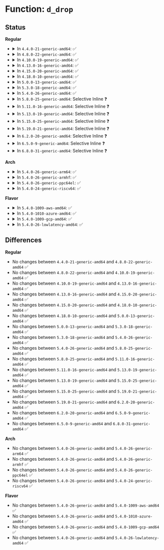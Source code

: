 # Function: <code>d_drop</code>

## Status
<b>Regular</b>
<ul>
<li>
<details>
<summary>In <code>4.4.0-21-generic-amd64</code>: ✅</summary>

```c
void d_drop(struct dentry * dentry)
```

```json
{
  "name": "d_drop",
  "collision_type": "Unique Global",
  "inline_type": "No",
  "funcs": [
    {
      "addr": 18446744071581087168,
      "name": "d_drop",
      "external": true,
      "loc": "fs/dcache.c:491",
      "file": "fs/dcache.c",
      "inline": "seen, unknown",
      "caller_inline": [],
      "caller_func": [
        "fs/dcache.c:do_one_tree",
        "fs/ecryptfs/inode.c:ecryptfs_rmdir",
        "fs/ecryptfs/inode.c:ecryptfs_do_unlink",
        "fs/ecryptfs/inode.c:ecryptfs_mknod",
        "fs/ecryptfs/inode.c:ecryptfs_mkdir",
        "fs/ecryptfs/inode.c:ecryptfs_symlink",
        "fs/fuse/dir.c:fuse_readdir",
        "fs/fuse/control.c:fuse_ctl_remove_conn"
      ]
    }
  ],
  "symbols": [
    {
      "addr": 18446744071581087168,
      "name": "d_drop",
      "section": ".text",
      "bind": "STB_GLOBAL",
      "size": 50
    }
  ]
}
```
</details>
</li>
<li>
<details>
<summary>In <code>4.8.0-22-generic-amd64</code>: ✅</summary>

```c
void d_drop(struct dentry * dentry)
```

```json
{
  "name": "d_drop",
  "collision_type": "Unique Global",
  "inline_type": "No",
  "funcs": [
    {
      "addr": 18446744071581252768,
      "name": "d_drop",
      "external": true,
      "loc": "fs/dcache.c:463",
      "file": "fs/dcache.c",
      "inline": "seen, unknown",
      "caller_inline": [],
      "caller_func": [
        "fs/dcache.c:do_one_tree",
        "fs/ecryptfs/inode.c:ecryptfs_mknod",
        "fs/ecryptfs/inode.c:ecryptfs_rmdir",
        "fs/ecryptfs/inode.c:ecryptfs_mkdir",
        "fs/ecryptfs/inode.c:ecryptfs_symlink",
        "fs/ecryptfs/inode.c:ecryptfs_do_unlink",
        "fs/fuse/control.c:fuse_ctl_remove_conn"
      ]
    }
  ],
  "symbols": [
    {
      "addr": 18446744071581252768,
      "name": "d_drop",
      "section": ".text",
      "bind": "STB_GLOBAL",
      "size": 50
    }
  ]
}
```
</details>
</li>
<li>
<details>
<summary>In <code>4.10.0-19-generic-amd64</code>: ✅</summary>

```c
void d_drop(struct dentry * dentry)
```

```json
{
  "name": "d_drop",
  "collision_type": "Unique Global",
  "inline_type": "No",
  "funcs": [
    {
      "addr": 18446744071581330560,
      "name": "d_drop",
      "external": true,
      "loc": "fs/dcache.c:463",
      "file": "fs/dcache.c",
      "inline": "seen, unknown",
      "caller_inline": [],
      "caller_func": [
        "fs/dcache.c:do_one_tree",
        "fs/ecryptfs/inode.c:ecryptfs_mknod",
        "fs/ecryptfs/inode.c:ecryptfs_rmdir",
        "fs/ecryptfs/inode.c:ecryptfs_mkdir",
        "fs/ecryptfs/inode.c:ecryptfs_symlink",
        "fs/ecryptfs/inode.c:ecryptfs_do_unlink",
        "fs/fuse/control.c:fuse_ctl_remove_conn"
      ]
    }
  ],
  "symbols": [
    {
      "addr": 18446744071581330560,
      "name": "d_drop",
      "section": ".text",
      "bind": "STB_GLOBAL",
      "size": 50
    }
  ]
}
```
</details>
</li>
<li>
<details>
<summary>In <code>4.13.0-16-generic-amd64</code>: ✅</summary>

```c
void d_drop(struct dentry * dentry)
```

```json
{
  "name": "d_drop",
  "collision_type": "Unique Global",
  "inline_type": "No",
  "funcs": [
    {
      "addr": 18446744071581386320,
      "name": "d_drop",
      "external": true,
      "loc": "fs/dcache.c:497",
      "file": "fs/dcache.c",
      "inline": "seen, unknown",
      "caller_inline": [],
      "caller_func": [
        "fs/dcache.c:do_one_tree",
        "fs/configfs/dir.c:configfs_register_subsystem",
        "fs/ecryptfs/inode.c:ecryptfs_mknod",
        "fs/ecryptfs/inode.c:ecryptfs_rmdir",
        "fs/ecryptfs/inode.c:ecryptfs_mkdir",
        "fs/ecryptfs/inode.c:ecryptfs_symlink",
        "fs/ecryptfs/inode.c:ecryptfs_do_unlink",
        "fs/fuse/control.c:fuse_ctl_remove_conn"
      ]
    }
  ],
  "symbols": [
    {
      "addr": 18446744071581386320,
      "name": "d_drop",
      "section": ".text",
      "bind": "STB_GLOBAL",
      "size": 50
    }
  ]
}
```
</details>
</li>
<li>
<details>
<summary>In <code>4.15.0-20-generic-amd64</code>: ✅</summary>

```c
void d_drop(struct dentry * dentry)
```

```json
{
  "name": "d_drop",
  "collision_type": "Unique Global",
  "inline_type": "No",
  "funcs": [
    {
      "addr": 18446744071581526384,
      "name": "d_drop",
      "external": true,
      "loc": "fs/dcache.c:504",
      "file": "fs/dcache.c",
      "inline": "seen, unknown",
      "caller_inline": [],
      "caller_func": [
        "fs/dcache.c:d_invalidate",
        "fs/dcache.c:do_one_tree",
        "fs/configfs/dir.c:configfs_register_subsystem",
        "fs/ecryptfs/inode.c:ecryptfs_mknod",
        "fs/ecryptfs/inode.c:ecryptfs_rmdir",
        "fs/ecryptfs/inode.c:ecryptfs_mkdir",
        "fs/ecryptfs/inode.c:ecryptfs_symlink",
        "fs/ecryptfs/inode.c:ecryptfs_do_unlink",
        "fs/fuse/control.c:fuse_ctl_remove_conn"
      ]
    }
  ],
  "symbols": [
    {
      "addr": 18446744071581526384,
      "name": "d_drop",
      "section": ".text",
      "bind": "STB_GLOBAL",
      "size": 59
    }
  ]
}
```
</details>
</li>
<li>
<details>
<summary>In <code>4.18.0-10-generic-amd64</code>: ✅</summary>

```c
void d_drop(struct dentry * dentry)
```

```json
{
  "name": "d_drop",
  "collision_type": "Unique Global",
  "inline_type": "No",
  "funcs": [
    {
      "addr": 18446744071581682240,
      "name": "d_drop",
      "external": true,
      "loc": "fs/dcache.c:491",
      "file": "fs/dcache.c",
      "inline": "seen, unknown",
      "caller_inline": [],
      "caller_func": [
        "fs/dcache.c:do_one_tree",
        "fs/configfs/dir.c:configfs_register_subsystem",
        "fs/ecryptfs/inode.c:ecryptfs_mknod",
        "fs/ecryptfs/inode.c:ecryptfs_rmdir",
        "fs/ecryptfs/inode.c:ecryptfs_mkdir",
        "fs/ecryptfs/inode.c:ecryptfs_symlink",
        "fs/ecryptfs/inode.c:ecryptfs_do_unlink"
      ]
    }
  ],
  "symbols": [
    {
      "addr": 18446744071581682240,
      "name": "d_drop",
      "section": ".text",
      "bind": "STB_GLOBAL",
      "size": 58
    }
  ]
}
```
</details>
</li>
<li>
<details>
<summary>In <code>5.0.0-13-generic-amd64</code>: ✅</summary>

```c
void d_drop(struct dentry * dentry)
```

```json
{
  "name": "d_drop",
  "collision_type": "Unique Global",
  "inline_type": "No",
  "funcs": [
    {
      "addr": 18446744071581768960,
      "name": "d_drop",
      "external": true,
      "loc": "fs/dcache.c:504",
      "file": "fs/dcache.c",
      "inline": "seen, unknown",
      "caller_inline": [],
      "caller_func": [
        "fs/dcache.c:do_one_tree",
        "fs/configfs/dir.c:configfs_register_subsystem",
        "fs/ecryptfs/inode.c:ecryptfs_mknod",
        "fs/ecryptfs/inode.c:ecryptfs_rmdir",
        "fs/ecryptfs/inode.c:ecryptfs_mkdir",
        "fs/ecryptfs/inode.c:ecryptfs_symlink",
        "fs/ecryptfs/inode.c:ecryptfs_do_unlink"
      ]
    }
  ],
  "symbols": [
    {
      "addr": 18446744071581768960,
      "name": "d_drop",
      "section": ".text",
      "bind": "STB_GLOBAL",
      "size": 58
    }
  ]
}
```
</details>
</li>
<li>
<details>
<summary>In <code>5.3.0-18-generic-amd64</code>: ✅</summary>

```c
void d_drop(struct dentry * dentry)
```

```json
{
  "name": "d_drop",
  "collision_type": "Unique Global",
  "inline_type": "No",
  "funcs": [
    {
      "addr": 18446744071581886192,
      "name": "d_drop",
      "external": true,
      "loc": "fs/dcache.c:504",
      "file": "fs/dcache.c",
      "inline": "seen, unknown",
      "caller_inline": [],
      "caller_func": [
        "fs/dcache.c:do_one_tree",
        "fs/configfs/dir.c:configfs_register_subsystem",
        "fs/ecryptfs/inode.c:ecryptfs_mknod",
        "fs/ecryptfs/inode.c:ecryptfs_rmdir",
        "fs/ecryptfs/inode.c:ecryptfs_mkdir",
        "fs/ecryptfs/inode.c:ecryptfs_symlink",
        "fs/ecryptfs/inode.c:ecryptfs_do_unlink"
      ]
    }
  ],
  "symbols": [
    {
      "addr": 18446744071581886192,
      "name": "d_drop",
      "section": ".text",
      "bind": "STB_GLOBAL",
      "size": 60
    }
  ]
}
```
</details>
</li>
<li>
<details>
<summary>In <code>5.4.0-26-generic-amd64</code>: ✅</summary>

```c
void d_drop(struct dentry * dentry)
```

```json
{
  "name": "d_drop",
  "collision_type": "Unique Global",
  "inline_type": "No",
  "funcs": [
    {
      "addr": 18446744071581958736,
      "name": "d_drop",
      "external": true,
      "loc": "fs/dcache.c:504",
      "file": "fs/dcache.c",
      "inline": "seen, unknown",
      "caller_inline": [],
      "caller_func": [
        "fs/dcache.c:do_one_tree",
        "fs/configfs/dir.c:configfs_register_subsystem",
        "fs/devpts/inode.c:devpts_pty_kill",
        "fs/ecryptfs/inode.c:ecryptfs_mknod",
        "fs/ecryptfs/inode.c:ecryptfs_rmdir",
        "fs/ecryptfs/inode.c:ecryptfs_mkdir",
        "fs/ecryptfs/inode.c:ecryptfs_symlink",
        "fs/ecryptfs/inode.c:ecryptfs_do_unlink"
      ]
    }
  ],
  "symbols": [
    {
      "addr": 18446744071581958736,
      "name": "d_drop",
      "section": ".text",
      "bind": "STB_GLOBAL",
      "size": 60
    }
  ]
}
```
</details>
</li>
<li>
<details>
<summary>In <code>5.8.0-25-generic-amd64</code>: Selective Inline ❓</summary>

```c
void d_drop(struct dentry * dentry)
```

```json
{
  "name": "d_drop",
  "collision_type": "Unique Global",
  "inline_type": "Selective",
  "funcs": [
    {
      "addr": 18446744071582202671,
      "name": "d_drop",
      "external": true,
      "loc": "fs/dcache.c:504",
      "file": "fs/dcache.c",
      "inline": "not declared, inlined",
      "caller_inline": [
        "fs/dcache.c:shrink_dcache_for_umount",
        "fs/dcache.c:shrink_dcache_for_umount"
      ],
      "caller_func": [
        "fs/configfs/dir.c:configfs_register_subsystem",
        "fs/configfs/dir.c:create_default_group",
        "fs/devpts/inode.c:devpts_pty_kill",
        "fs/ecryptfs/inode.c:ecryptfs_mknod",
        "fs/ecryptfs/inode.c:ecryptfs_rmdir",
        "fs/ecryptfs/inode.c:ecryptfs_mkdir",
        "fs/ecryptfs/inode.c:ecryptfs_symlink",
        "fs/ecryptfs/inode.c:ecryptfs_do_unlink",
        "fs/pstore/inode.c:pstore_put_backend_records"
      ]
    }
  ],
  "symbols": [
    {
      "addr": 18446744071582191856,
      "name": "d_drop",
      "section": ".text",
      "bind": "STB_GLOBAL",
      "size": 69
    }
  ]
}
```
</details>
</li>
<li>
<details>
<summary>In <code>5.11.0-16-generic-amd64</code>: Selective Inline ❓</summary>

```c
void d_drop(struct dentry * dentry)
```

```json
{
  "name": "d_drop",
  "collision_type": "Unique Global",
  "inline_type": "Selective",
  "funcs": [
    {
      "addr": 18446744071582250159,
      "name": "d_drop",
      "external": true,
      "loc": "fs/dcache.c:504",
      "file": "fs/dcache.c",
      "inline": "not declared, inlined",
      "caller_inline": [
        "fs/dcache.c:shrink_dcache_for_umount",
        "fs/dcache.c:shrink_dcache_for_umount"
      ],
      "caller_func": [
        "fs/configfs/dir.c:configfs_register_subsystem",
        "fs/configfs/dir.c:create_default_group",
        "fs/devpts/inode.c:devpts_pty_kill",
        "fs/ecryptfs/inode.c:ecryptfs_mknod",
        "fs/ecryptfs/inode.c:ecryptfs_rmdir",
        "fs/ecryptfs/inode.c:ecryptfs_mkdir",
        "fs/ecryptfs/inode.c:ecryptfs_symlink",
        "fs/ecryptfs/inode.c:ecryptfs_do_unlink",
        "fs/pstore/inode.c:pstore_put_backend_records"
      ]
    }
  ],
  "symbols": [
    {
      "addr": 18446744071582239360,
      "name": "d_drop",
      "section": ".text",
      "bind": "STB_GLOBAL",
      "size": 69
    }
  ]
}
```
</details>
</li>
<li>
<details>
<summary>In <code>5.13.0-19-generic-amd64</code>: Selective Inline ❓</summary>

```c
void d_drop(struct dentry * dentry)
```

```json
{
  "name": "d_drop",
  "collision_type": "Unique Global",
  "inline_type": "Selective",
  "funcs": [
    {
      "addr": 18446744071582275887,
      "name": "d_drop",
      "external": true,
      "loc": "fs/dcache.c:507",
      "file": "fs/dcache.c",
      "inline": "not declared, inlined",
      "caller_inline": [
        "fs/dcache.c:shrink_dcache_for_umount",
        "fs/dcache.c:shrink_dcache_for_umount"
      ],
      "caller_func": [
        "fs/configfs/dir.c:configfs_register_subsystem",
        "fs/configfs/dir.c:create_default_group",
        "fs/devpts/inode.c:devpts_pty_kill",
        "fs/ecryptfs/inode.c:ecryptfs_mknod",
        "fs/ecryptfs/inode.c:ecryptfs_rmdir",
        "fs/ecryptfs/inode.c:ecryptfs_mkdir",
        "fs/ecryptfs/inode.c:ecryptfs_symlink",
        "fs/ecryptfs/inode.c:ecryptfs_do_unlink",
        "fs/pstore/inode.c:pstore_put_backend_records"
      ]
    }
  ],
  "symbols": [
    {
      "addr": 18446744071582265088,
      "name": "d_drop",
      "section": ".text",
      "bind": "STB_GLOBAL",
      "size": 69
    }
  ]
}
```
</details>
</li>
<li>
<details>
<summary>In <code>5.15.0-25-generic-amd64</code>: Selective Inline ❓</summary>

```c
void d_drop(struct dentry * dentry)
```

```json
{
  "name": "d_drop",
  "collision_type": "Unique Global",
  "inline_type": "Selective",
  "funcs": [
    {
      "addr": 18446744071582594367,
      "name": "d_drop",
      "external": true,
      "loc": "fs/dcache.c:507",
      "file": "fs/dcache.c",
      "inline": "not declared, inlined",
      "caller_inline": [
        "fs/dcache.c:shrink_dcache_for_umount",
        "fs/dcache.c:shrink_dcache_for_umount"
      ],
      "caller_func": [
        "fs/configfs/dir.c:configfs_unregister_subsystem",
        "fs/configfs/dir.c:configfs_register_subsystem",
        "fs/configfs/dir.c:configfs_unregister_group",
        "fs/configfs/dir.c:create_default_group",
        "fs/devpts/inode.c:devpts_pty_kill",
        "fs/ecryptfs/inode.c:ecryptfs_mknod",
        "fs/ecryptfs/inode.c:ecryptfs_rmdir",
        "fs/ecryptfs/inode.c:ecryptfs_mkdir",
        "fs/ecryptfs/inode.c:ecryptfs_symlink",
        "fs/ecryptfs/inode.c:ecryptfs_do_unlink",
        "fs/pstore/inode.c:pstore_put_backend_records"
      ]
    }
  ],
  "symbols": [
    {
      "addr": 18446744071582582880,
      "name": "d_drop",
      "section": ".text",
      "bind": "STB_GLOBAL",
      "size": 69
    }
  ]
}
```
</details>
</li>
<li>
<details>
<summary>In <code>5.19.0-21-generic-amd64</code>: Selective Inline ❓</summary>

```c
void d_drop(struct dentry * dentry)
```

```json
{
  "name": "d_drop",
  "collision_type": "Unique Global",
  "inline_type": "Selective",
  "funcs": [
    {
      "addr": 18446744071583124606,
      "name": "d_drop",
      "external": true,
      "loc": "fs/dcache.c:532",
      "file": "fs/dcache.c",
      "inline": "not declared, inlined",
      "caller_inline": [
        "fs/dcache.c:shrink_dcache_for_umount",
        "fs/dcache.c:shrink_dcache_for_umount"
      ],
      "caller_func": [
        "fs/configfs/dir.c:configfs_unregister_subsystem",
        "fs/configfs/dir.c:configfs_register_subsystem",
        "fs/configfs/dir.c:configfs_unregister_group",
        "fs/configfs/dir.c:create_default_group",
        "fs/devpts/inode.c:devpts_pty_kill",
        "fs/ecryptfs/inode.c:ecryptfs_mknod",
        "fs/ecryptfs/inode.c:ecryptfs_rmdir",
        "fs/ecryptfs/inode.c:ecryptfs_mkdir",
        "fs/ecryptfs/inode.c:ecryptfs_symlink",
        "fs/ecryptfs/inode.c:ecryptfs_do_unlink",
        "fs/pstore/inode.c:pstore_put_backend_records"
      ]
    }
  ],
  "symbols": [
    {
      "addr": 18446744071583117440,
      "name": "d_drop",
      "section": ".text",
      "bind": "STB_GLOBAL",
      "size": 73
    }
  ]
}
```
</details>
</li>
<li>
<details>
<summary>In <code>6.2.0-20-generic-amd64</code>: Selective Inline ❓</summary>

```c
void d_drop(struct dentry * dentry)
```

```json
{
  "name": "d_drop",
  "collision_type": "Unique Global",
  "inline_type": "Selective",
  "funcs": [
    {
      "addr": 18446744071583695262,
      "name": "d_drop",
      "external": true,
      "loc": "fs/dcache.c:532",
      "file": "fs/dcache.c",
      "inline": "not declared, inlined",
      "caller_inline": [
        "fs/dcache.c:shrink_dcache_for_umount",
        "fs/dcache.c:shrink_dcache_for_umount"
      ],
      "caller_func": [
        "fs/configfs/dir.c:configfs_unregister_subsystem",
        "fs/configfs/dir.c:configfs_register_subsystem",
        "fs/configfs/dir.c:configfs_unregister_group",
        "fs/configfs/dir.c:create_default_group",
        "fs/devpts/inode.c:devpts_pty_kill",
        "fs/ecryptfs/inode.c:ecryptfs_mknod",
        "fs/ecryptfs/inode.c:ecryptfs_rmdir",
        "fs/ecryptfs/inode.c:ecryptfs_mkdir",
        "fs/ecryptfs/inode.c:ecryptfs_symlink",
        "fs/ecryptfs/inode.c:ecryptfs_do_unlink",
        "fs/pstore/inode.c:pstore_put_backend_records"
      ]
    }
  ],
  "symbols": [
    {
      "addr": 18446744071583687456,
      "name": "d_drop",
      "section": ".text",
      "bind": "STB_GLOBAL",
      "size": 73
    }
  ]
}
```
</details>
</li>
<li>
<details>
<summary>In <code>6.5.0-9-generic-amd64</code>: Selective Inline ❓</summary>

```c
void d_drop(struct dentry * dentry)
```

```json
{
  "name": "d_drop",
  "collision_type": "Unique Global",
  "inline_type": "Selective",
  "funcs": [
    {
      "addr": 18446744071583913150,
      "name": "d_drop",
      "external": true,
      "loc": "fs/dcache.c:532",
      "file": "fs/dcache.c",
      "inline": "not declared, inlined",
      "caller_inline": [
        "fs/dcache.c:shrink_dcache_for_umount",
        "fs/dcache.c:shrink_dcache_for_umount"
      ],
      "caller_func": [
        "fs/configfs/dir.c:configfs_unregister_subsystem",
        "fs/configfs/dir.c:configfs_register_subsystem",
        "fs/configfs/dir.c:configfs_unregister_group",
        "fs/configfs/dir.c:create_default_group",
        "fs/devpts/inode.c:devpts_pty_kill",
        "fs/ecryptfs/inode.c:ecryptfs_mknod",
        "fs/ecryptfs/inode.c:ecryptfs_rmdir",
        "fs/ecryptfs/inode.c:ecryptfs_mkdir",
        "fs/ecryptfs/inode.c:ecryptfs_symlink",
        "fs/ecryptfs/inode.c:ecryptfs_do_unlink",
        "fs/pstore/inode.c:pstore_put_backend_records"
      ]
    }
  ],
  "symbols": [
    {
      "addr": 18446744071583905344,
      "name": "d_drop",
      "section": ".text",
      "bind": "STB_GLOBAL",
      "size": 73
    }
  ]
}
```
</details>
</li>
<li>
<details>
<summary>In <code>6.8.0-31-generic-amd64</code>: Selective Inline ❓</summary>

```c
void d_drop(struct dentry * dentry)
```

```json
{
  "name": "d_drop",
  "collision_type": "Unique Global",
  "inline_type": "Selective",
  "funcs": [
    {
      "addr": 18446744071584119006,
      "name": "d_drop",
      "external": true,
      "loc": "fs/dcache.c:533",
      "file": "fs/dcache.c",
      "inline": "not declared, inlined",
      "caller_inline": [
        "fs/dcache.c:shrink_dcache_for_umount",
        "fs/dcache.c:shrink_dcache_for_umount"
      ],
      "caller_func": [
        "fs/configfs/dir.c:configfs_unregister_subsystem",
        "fs/configfs/dir.c:configfs_register_subsystem",
        "fs/configfs/dir.c:configfs_unregister_group",
        "fs/configfs/dir.c:create_default_group",
        "fs/devpts/inode.c:devpts_pty_kill",
        "fs/ecryptfs/inode.c:ecryptfs_mknod",
        "fs/ecryptfs/inode.c:ecryptfs_rmdir",
        "fs/ecryptfs/inode.c:ecryptfs_mkdir",
        "fs/ecryptfs/inode.c:ecryptfs_symlink",
        "fs/ecryptfs/inode.c:ecryptfs_do_unlink",
        "fs/pstore/inode.c:pstore_put_backend_records"
      ]
    }
  ],
  "symbols": [
    {
      "addr": 18446744071584112064,
      "name": "d_drop",
      "section": ".text",
      "bind": "STB_GLOBAL",
      "size": 73
    }
  ]
}
```
</details>
</li>
</ul>
<b>Arch</b>
<ul>
<li>
<details>
<summary>In <code>5.4.0-26-generic-arm64</code>: ✅</summary>

```c
void d_drop(struct dentry * dentry)
```

```json
{
  "name": "d_drop",
  "collision_type": "Unique Global",
  "inline_type": "No",
  "funcs": [
    {
      "addr": 18446603336493456120,
      "name": "d_drop",
      "external": true,
      "loc": "fs/dcache.c:504",
      "file": "fs/dcache.c",
      "inline": "seen, unknown",
      "caller_inline": [],
      "caller_func": [
        "fs/dcache.c:do_one_tree",
        "fs/configfs/dir.c:configfs_register_subsystem",
        "fs/devpts/inode.c:devpts_pty_kill",
        "fs/ecryptfs/inode.c:ecryptfs_mknod",
        "fs/ecryptfs/inode.c:ecryptfs_rmdir",
        "fs/ecryptfs/inode.c:ecryptfs_mkdir",
        "fs/ecryptfs/inode.c:ecryptfs_symlink",
        "fs/ecryptfs/inode.c:ecryptfs_do_unlink"
      ]
    }
  ],
  "symbols": [
    {
      "addr": 18446603336493456120,
      "name": "d_drop",
      "section": ".text",
      "bind": "STB_GLOBAL",
      "size": 140
    }
  ]
}
```
</details>
</li>
<li>
<details>
<summary>In <code>5.4.0-26-generic-armhf</code>: ✅</summary>

```c
void d_drop(struct dentry * dentry)
```

```json
{
  "name": "d_drop",
  "collision_type": "Unique Global",
  "inline_type": "No",
  "funcs": [
    {
      "addr": 3227028408,
      "name": "d_drop",
      "external": true,
      "loc": "fs/dcache.c:504",
      "file": "fs/dcache.c",
      "inline": "seen, unknown",
      "caller_inline": [],
      "caller_func": [
        "fs/dcache.c:do_one_tree",
        "fs/configfs/dir.c:configfs_register_subsystem",
        "fs/devpts/inode.c:devpts_pty_kill",
        "fs/ecryptfs/inode.c:ecryptfs_mknod",
        "fs/ecryptfs/inode.c:ecryptfs_rmdir",
        "fs/ecryptfs/inode.c:ecryptfs_mkdir",
        "fs/ecryptfs/inode.c:ecryptfs_symlink",
        "fs/ecryptfs/inode.c:ecryptfs_do_unlink"
      ]
    }
  ],
  "symbols": [
    {
      "addr": 3227028408,
      "name": "d_drop",
      "section": ".text",
      "bind": "STB_GLOBAL",
      "size": 80
    }
  ]
}
```
</details>
</li>
<li>
<details>
<summary>In <code>5.4.0-26-generic-ppc64el</code>: ✅</summary>

```c
void d_drop(struct dentry * dentry)
```

```json
{
  "name": "d_drop",
  "collision_type": "Unique Global",
  "inline_type": "No",
  "funcs": [
    {
      "addr": 13835058055287016224,
      "name": "d_drop",
      "external": true,
      "loc": "fs/dcache.c:504",
      "file": "fs/dcache.c",
      "inline": "seen, unknown",
      "caller_inline": [],
      "caller_func": [
        "fs/dcache.c:do_one_tree",
        "fs/configfs/dir.c:configfs_register_subsystem",
        "fs/devpts/inode.c:devpts_pty_kill",
        "fs/ecryptfs/inode.c:ecryptfs_mknod",
        "fs/ecryptfs/inode.c:ecryptfs_rmdir",
        "fs/ecryptfs/inode.c:ecryptfs_mkdir",
        "fs/ecryptfs/inode.c:ecryptfs_symlink",
        "fs/ecryptfs/inode.c:ecryptfs_do_unlink"
      ]
    }
  ],
  "symbols": [
    {
      "addr": 13835058055287016224,
      "name": "d_drop",
      "section": ".text",
      "bind": "STB_GLOBAL",
      "size": 184
    }
  ]
}
```
</details>
</li>
<li>
<details>
<summary>In <code>5.4.0-24-generic-riscv64</code>: ✅</summary>

```c
void d_drop(struct dentry * dentry)
```

```json
{
  "name": "d_drop",
  "collision_type": "Unique Global",
  "inline_type": "No",
  "funcs": [
    {
      "addr": 18446743936273139684,
      "name": "d_drop",
      "external": true,
      "loc": "fs/dcache.c:504",
      "file": "fs/dcache.c",
      "inline": "seen, unknown",
      "caller_inline": [],
      "caller_func": [
        "fs/dcache.c:do_one_tree",
        "fs/configfs/dir.c:configfs_register_subsystem",
        "fs/devpts/inode.c:devpts_pty_kill",
        "fs/ecryptfs/inode.c:ecryptfs_mknod",
        "fs/ecryptfs/inode.c:ecryptfs_rmdir",
        "fs/ecryptfs/inode.c:ecryptfs_mkdir",
        "fs/ecryptfs/inode.c:ecryptfs_symlink",
        "fs/ecryptfs/inode.c:ecryptfs_do_unlink"
      ]
    }
  ],
  "symbols": [
    {
      "addr": 18446743936273139684,
      "name": "d_drop",
      "section": ".text",
      "bind": "STB_GLOBAL",
      "size": 122
    }
  ]
}
```
</details>
</li>
</ul>
<b>Flavor</b>
<ul>
<li>
<details>
<summary>In <code>5.4.0-1009-aws-amd64</code>: ✅</summary>

```c
void d_drop(struct dentry * dentry)
```

```json
{
  "name": "d_drop",
  "collision_type": "Unique Global",
  "inline_type": "No",
  "funcs": [
    {
      "addr": 18446744071581927472,
      "name": "d_drop",
      "external": true,
      "loc": "fs/dcache.c:504",
      "file": "fs/dcache.c",
      "inline": "seen, unknown",
      "caller_inline": [],
      "caller_func": [
        "fs/dcache.c:do_one_tree",
        "fs/configfs/dir.c:configfs_register_subsystem",
        "fs/devpts/inode.c:devpts_pty_kill",
        "fs/ecryptfs/inode.c:ecryptfs_mknod",
        "fs/ecryptfs/inode.c:ecryptfs_rmdir",
        "fs/ecryptfs/inode.c:ecryptfs_mkdir",
        "fs/ecryptfs/inode.c:ecryptfs_symlink",
        "fs/ecryptfs/inode.c:ecryptfs_do_unlink"
      ]
    }
  ],
  "symbols": [
    {
      "addr": 18446744071581927472,
      "name": "d_drop",
      "section": ".text",
      "bind": "STB_GLOBAL",
      "size": 60
    }
  ]
}
```
</details>
</li>
<li>
<details>
<summary>In <code>5.4.0-1010-azure-amd64</code>: ✅</summary>

```c
void d_drop(struct dentry * dentry)
```

```json
{
  "name": "d_drop",
  "collision_type": "Unique Global",
  "inline_type": "No",
  "funcs": [
    {
      "addr": 18446744071581865056,
      "name": "d_drop",
      "external": true,
      "loc": "fs/dcache.c:504",
      "file": "fs/dcache.c",
      "inline": "seen, unknown",
      "caller_inline": [],
      "caller_func": [
        "fs/dcache.c:do_one_tree",
        "fs/configfs/dir.c:configfs_register_subsystem",
        "fs/devpts/inode.c:devpts_pty_kill",
        "fs/ecryptfs/inode.c:ecryptfs_mknod",
        "fs/ecryptfs/inode.c:ecryptfs_rmdir",
        "fs/ecryptfs/inode.c:ecryptfs_mkdir",
        "fs/ecryptfs/inode.c:ecryptfs_symlink",
        "fs/ecryptfs/inode.c:ecryptfs_do_unlink"
      ]
    }
  ],
  "symbols": [
    {
      "addr": 18446744071581865056,
      "name": "d_drop",
      "section": ".text",
      "bind": "STB_GLOBAL",
      "size": 60
    }
  ]
}
```
</details>
</li>
<li>
<details>
<summary>In <code>5.4.0-1009-gcp-amd64</code>: ✅</summary>

```c
void d_drop(struct dentry * dentry)
```

```json
{
  "name": "d_drop",
  "collision_type": "Unique Global",
  "inline_type": "No",
  "funcs": [
    {
      "addr": 18446744071581918784,
      "name": "d_drop",
      "external": true,
      "loc": "fs/dcache.c:504",
      "file": "fs/dcache.c",
      "inline": "seen, unknown",
      "caller_inline": [],
      "caller_func": [
        "fs/dcache.c:do_one_tree",
        "fs/configfs/dir.c:configfs_register_subsystem",
        "fs/devpts/inode.c:devpts_pty_kill",
        "fs/ecryptfs/inode.c:ecryptfs_mknod",
        "fs/ecryptfs/inode.c:ecryptfs_rmdir",
        "fs/ecryptfs/inode.c:ecryptfs_mkdir",
        "fs/ecryptfs/inode.c:ecryptfs_symlink",
        "fs/ecryptfs/inode.c:ecryptfs_do_unlink"
      ]
    }
  ],
  "symbols": [
    {
      "addr": 18446744071581918784,
      "name": "d_drop",
      "section": ".text",
      "bind": "STB_GLOBAL",
      "size": 60
    }
  ]
}
```
</details>
</li>
<li>
<details>
<summary>In <code>5.4.0-26-lowlatency-amd64</code>: ✅</summary>

```c
void d_drop(struct dentry * dentry)
```

```json
{
  "name": "d_drop",
  "collision_type": "Unique Global",
  "inline_type": "No",
  "funcs": [
    {
      "addr": 18446744071581991552,
      "name": "d_drop",
      "external": true,
      "loc": "fs/dcache.c:504",
      "file": "fs/dcache.c",
      "inline": "seen, unknown",
      "caller_inline": [],
      "caller_func": [
        "fs/dcache.c:do_one_tree",
        "fs/configfs/dir.c:configfs_register_subsystem",
        "fs/devpts/inode.c:devpts_pty_kill",
        "fs/ecryptfs/inode.c:ecryptfs_mknod",
        "fs/ecryptfs/inode.c:ecryptfs_rmdir",
        "fs/ecryptfs/inode.c:ecryptfs_mkdir",
        "fs/ecryptfs/inode.c:ecryptfs_symlink",
        "fs/ecryptfs/inode.c:ecryptfs_do_unlink"
      ]
    }
  ],
  "symbols": [
    {
      "addr": 18446744071581991552,
      "name": "d_drop",
      "section": ".text",
      "bind": "STB_GLOBAL",
      "size": 58
    }
  ]
}
```
</details>
</li>
</ul>

## Differences
<b>Regular</b>
<ul>
<li>
No changes between <code>4.4.0-21-generic-amd64</code> and <code>4.8.0-22-generic-amd64</code> ✅
</li>
<li>
No changes between <code>4.8.0-22-generic-amd64</code> and <code>4.10.0-19-generic-amd64</code> ✅
</li>
<li>
No changes between <code>4.10.0-19-generic-amd64</code> and <code>4.13.0-16-generic-amd64</code> ✅
</li>
<li>
No changes between <code>4.13.0-16-generic-amd64</code> and <code>4.15.0-20-generic-amd64</code> ✅
</li>
<li>
No changes between <code>4.15.0-20-generic-amd64</code> and <code>4.18.0-10-generic-amd64</code> ✅
</li>
<li>
No changes between <code>4.18.0-10-generic-amd64</code> and <code>5.0.0-13-generic-amd64</code> ✅
</li>
<li>
No changes between <code>5.0.0-13-generic-amd64</code> and <code>5.3.0-18-generic-amd64</code> ✅
</li>
<li>
No changes between <code>5.3.0-18-generic-amd64</code> and <code>5.4.0-26-generic-amd64</code> ✅
</li>
<li>
No changes between <code>5.4.0-26-generic-amd64</code> and <code>5.8.0-25-generic-amd64</code> ✅
</li>
<li>
No changes between <code>5.8.0-25-generic-amd64</code> and <code>5.11.0-16-generic-amd64</code> ✅
</li>
<li>
No changes between <code>5.11.0-16-generic-amd64</code> and <code>5.13.0-19-generic-amd64</code> ✅
</li>
<li>
No changes between <code>5.13.0-19-generic-amd64</code> and <code>5.15.0-25-generic-amd64</code> ✅
</li>
<li>
No changes between <code>5.15.0-25-generic-amd64</code> and <code>5.19.0-21-generic-amd64</code> ✅
</li>
<li>
No changes between <code>5.19.0-21-generic-amd64</code> and <code>6.2.0-20-generic-amd64</code> ✅
</li>
<li>
No changes between <code>6.2.0-20-generic-amd64</code> and <code>6.5.0-9-generic-amd64</code> ✅
</li>
<li>
No changes between <code>6.5.0-9-generic-amd64</code> and <code>6.8.0-31-generic-amd64</code> ✅
</li>
</ul>
<b>Arch</b>
<ul>
<li>
No changes between <code>5.4.0-26-generic-amd64</code> and <code>5.4.0-26-generic-arm64</code> ✅
</li>
<li>
No changes between <code>5.4.0-26-generic-amd64</code> and <code>5.4.0-26-generic-armhf</code> ✅
</li>
<li>
No changes between <code>5.4.0-26-generic-amd64</code> and <code>5.4.0-26-generic-ppc64el</code> ✅
</li>
<li>
No changes between <code>5.4.0-26-generic-amd64</code> and <code>5.4.0-24-generic-riscv64</code> ✅
</li>
</ul>
<b>Flavor</b>
<ul>
<li>
No changes between <code>5.4.0-26-generic-amd64</code> and <code>5.4.0-1009-aws-amd64</code> ✅
</li>
<li>
No changes between <code>5.4.0-26-generic-amd64</code> and <code>5.4.0-1010-azure-amd64</code> ✅
</li>
<li>
No changes between <code>5.4.0-26-generic-amd64</code> and <code>5.4.0-1009-gcp-amd64</code> ✅
</li>
<li>
No changes between <code>5.4.0-26-generic-amd64</code> and <code>5.4.0-26-lowlatency-amd64</code> ✅
</li>
</ul>
